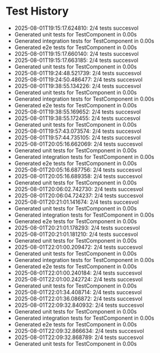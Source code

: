 # Test History

- 2025-08-01T19:15:17.624810: 2/4 tests succesvol
- Generated unit tests for TestComponent in 0.00s
- Generated integration tests for TestComponent in 0.00s
- Generated e2e tests for TestComponent in 0.00s
- 2025-08-01T19:15:17.660140: 2/4 tests succesvol
- 2025-08-01T19:15:17.663185: 2/4 tests succesvol
- Generated unit tests for TestComponent in 0.00s
- 2025-08-01T19:24:48.521739: 2/4 tests succesvol
- 2025-08-01T19:24:50.486477: 2/4 tests succesvol
- 2025-08-01T19:38:55.134226: 2/4 tests succesvol
- Generated unit tests for TestComponent in 0.00s
- Generated integration tests for TestComponent in 0.00s
- Generated e2e tests for TestComponent in 0.00s
- 2025-08-01T19:38:55.169652: 2/4 tests succesvol
- 2025-08-01T19:38:55.172455: 2/4 tests succesvol
- Generated unit tests for TestComponent in 0.00s
- 2025-08-01T19:57:43.073574: 2/4 tests succesvol
- 2025-08-01T19:57:44.735105: 2/4 tests succesvol
- 2025-08-01T20:05:16.662069: 2/4 tests succesvol
- Generated unit tests for TestComponent in 0.00s
- Generated integration tests for TestComponent in 0.00s
- Generated e2e tests for TestComponent in 0.00s
- 2025-08-01T20:05:16.687756: 2/4 tests succesvol
- 2025-08-01T20:05:16.689358: 2/4 tests succesvol
- Generated unit tests for TestComponent in 0.00s
- 2025-08-01T20:06:02.742730: 2/4 tests succesvol
- 2025-08-01T20:06:04.724237: 2/4 tests succesvol
- 2025-08-01T20:21:01.141674: 2/4 tests succesvol
- Generated unit tests for TestComponent in 0.00s
- Generated integration tests for TestComponent in 0.00s
- Generated e2e tests for TestComponent in 0.00s
- 2025-08-01T20:21:01.178293: 2/4 tests succesvol
- 2025-08-01T20:21:01.181210: 2/4 tests succesvol
- Generated unit tests for TestComponent in 0.00s
- 2025-08-01T22:01:00.209472: 2/4 tests succesvol
- Generated unit tests for TestComponent in 0.00s
- Generated integration tests for TestComponent in 0.00s
- Generated e2e tests for TestComponent in 0.00s
- 2025-08-01T22:01:00.240184: 2/4 tests succesvol
- 2025-08-01T22:01:00.242724: 2/4 tests succesvol
- Generated unit tests for TestComponent in 0.00s
- 2025-08-01T22:01:34.408714: 2/4 tests succesvol
- 2025-08-01T22:01:36.086872: 2/4 tests succesvol
- 2025-08-01T22:09:32.840932: 2/4 tests succesvol
- Generated unit tests for TestComponent in 0.00s
- Generated integration tests for TestComponent in 0.00s
- Generated e2e tests for TestComponent in 0.00s
- 2025-08-01T22:09:32.866634: 2/4 tests succesvol
- 2025-08-01T22:09:32.868789: 2/4 tests succesvol
- Generated unit tests for TestComponent in 0.00s
